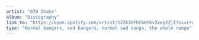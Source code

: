 ```yaml
---
artist: "070 Shake"
album: "Discography"
link_to: "https://open.spotify.com/artist/12Zk1DFhCbHY6v3xep2ZjI?si=rreZHzUrTZ-wiBphWnhskQ"
type: "Normal bangers, sad bangers, normal sad songs, the whole range"
---
```

